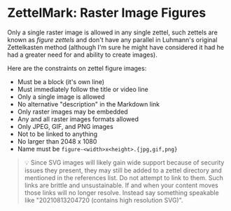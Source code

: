 # ZettelMark: Raster Image Figures

Only a single raster image is allowed in any single zettel, such zettels
are known as *figure zettels* and don't have any parallel in Luhmann's
original Zettelkasten method (although I'm sure he might have considered
it had he had a greater need for and ability to create images).

Here are the constraints on zettel figure images:

* Must be a block (it's own line)
* Must immediately follow the title or video line 
* Only a single image is allowed
* No alternative "description" in the Markdown link
* Only raster images may be embedded
* Any and all raster images formats allowed
* Only JPEG, GIF, and PNG images
* Not to be linked to anything
* No larger than 2048 x 1080
* Name must be `figure-<width>x<height>.{jpg,gif,png}`

> 💡
> Since SVG images will likely gain wide support because of security
issues they present, they may still be added to a zettel directory and
mentioned in the references list. Do not attempt to link to them. Such
links are brittle and unsustainable. If and when your content moves
those links will no longer resolve. Instead say something speakable like
"20210813204720 (contains high resolution SVG)".

